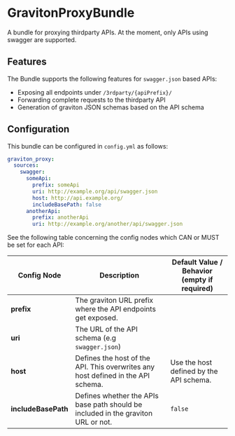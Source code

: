 # GravitonProxyBundle

A bundle for proxying thirdparty APIs. At the moment, only APIs using swagger are supported.

## Features
The Bundle supports the following features for `swagger.json` based APIs:
* Exposing all endpoints under `/3rdparty/{apiPrefix}/`
* Forwarding complete requests to the thirdparty API
* Generation of graviton JSON schemas based on the API schema


## Configuration
This bundle can be configured in `config.yml` as follows:

```yml
graviton_proxy:
  sources:
    swagger:
      someApi:
        prefix: someApi
        uri: http://example.org/api/swagger.json
        host: http://api.example.org/
        includeBasePath: false
      anotherApi:
        prefix: anotherApi
        uri: http://example.org/another/api/swagger.json

```

See the following table concerning the config nodes which CAN or MUST be set for each API:

| Config Node         | Description                                                                       | Default Value / Behavior (empty if required) |
|---------------------|-----------------------------------------------------------------------------------|----------------------------------------------|
| **prefix**          |The graviton URL prefix where the API endpoints get exposed.                       |                                              |
| **uri**             | The URL of the API schema (e.g `swagger.json`)                                    |                                              |
| **host**            | Defines the host of the API. This overwrites any host defined in the API schema.  | Use the host defined by the API schema.      |
| **includeBasePath** | Defines whether the APIs base path should be included in the graviton URL or not. | `false`                                      |
